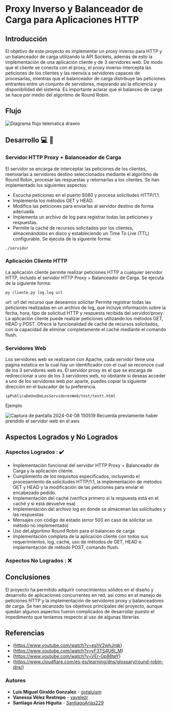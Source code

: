 # Proxy Inverso y Balanceador de Carga para Aplicaciones HTTP

## Introducción
El objetivo de este proyecto es implementar un proxy inverso para HTTP y un balanceador de carga utilizando la API Sockets, además de esto la implementación de una aplicación cliente y de 3 servidores web. De modo que el cliente se conecta con el proxy, el proxy inverso intercepta las peticiones de los clientes y las reenvía a servidores capaces de procesarlas, mientras que el balanceador de carga distribuye las peticiones entrantes entre un conjunto de servidores, mejorando así la eficiencia y disponibilidad del sistema. Es importante aclarar que el balanceo de carga se hace por medio del algoritmo de Round Robin.

## Flujo
![Diagrama flujo telematica drawio](https://github.com/gotaluism/ProyectoTelematica/assets/88945658/92fb3079-6249-4685-a67b-9ecd1448f9a2)

## Desarrollo 💻 🔧
### Servidor HTTP Proxy + Balanceador de Carga
El servidor se encarga de interceptar las peticiones de los clientes, reenviarlas a servidores destino seleccionados mediante el algoritmo de Round Robin, procesar las respuestas y retornarlas a los clientes. Se han implementado los siguientes aspectos:
* Escucha peticiones en el puerto 8080 y procesa solicitudes HTTP/1.1.
*	Implementa los métodos GET y HEAD.
*	Modifica las peticiones para enviarlas al servidor destino de forma adecuada.
*	Implementa un archivo de log para registrar todas las peticiones y respuestas.
*	Permite la caché de recursos solicitados por los clientes, almacenándolos en disco y estableciendo un Time To Live (TTL) configurable.
Se ejecuta de la siguiente forma: 
```
./servidor 
```

### Aplicación Cliente HTTP
La aplicación cliente permite realizar peticiones HTTP a cualquier servidor HTTP, incluido el servidor HTTP Proxy + Balanceador de Carga. Se ejecuta de la siguiente forma: 
```
py cliente.py log.log url
```
url: url del recurso que deseamos solicitar
Permite registrar todas las peticiones realizadas en un archivo de log, que incluye información sobre la fecha, hora, tipo de solicitud HTTP y respuesta recibida del servidor/proxy. 
La aplicación cliente puede realizar peticiones utilizando los métodos GET, HEAD y POST.
Ofrece la funcionalidad de caché de recursos solicitados, con la capacidad de eliminar completamente el caché mediante el comando flush.

### Servidores Web
Los servidores web se realizaron con Apache, cada servidor tiene una pagina estatica en la cual hay un identificador con el cual se reconoce cual de los 3 servidores web es.
El servidor proxy es el que se encarga de redireccionar a uno de los 3 servidores web, no obstante si deseas acceder a uno de los servidores web por aparte, puedes copiar la siguiente dirección en el buscador de tu preferencia.
```
ipPublicaDeUnoDeLosServidoresWeb/test/testt.html
```
Ejemplo

![Captura de pantalla 2024-04-08 150519](https://github.com/gotaluism/ProyectoTelematica/assets/76192117/4c9c035a-8cf2-4296-b689-79f56a6c6e91)
Recuerda previamente haber prendido el servidor web en el aws 


## Aspectos Logrados y No Logrados
### Aspectos Logrados : ✔️
*	Implementación funcional del servidor HTTP Proxy + Balanceador de Carga y la aplicación cliente. 
*	Cumplimiento de los requisitos especificados, incluyendo el procesamiento de solicitudes HTTP/1.1, la implementación de métodos GET y HEAD y la modificación de las peticiones para enviar el encabezado pedido.
* Implementación del caché (verifica primero si la respuesta está en el caché y si está devuelve esa)
* Implementación del archivo log en donde se almacenan las solicitudes y las respuestas
* Mensajes con código de estado (error 500 en caso de solicitar un método no implementado)
* Uso del algoritmo Round Robin para el balanceo de carga
*	Implementación completa de la aplicación cliente con todos sus requerimientos, log, caché, uso de métodos de GET, HEAD e implementación de método POST, comando flush.



### Aspectos No Logrados : ❌

## Conclusiones
El proyecto ha permitido adquirir conocimientos sólidos en el diseño y desarrollo de aplicaciones concurrentes en red, así como en el manejo de peticiones HTTP y la implementación de servidores proxy y balanceadores de carga. Se han alcanzado los objetivos principales del proyecto, aunque quedan algunos aspectos fueron complicados de desarrollar puesto el impedimento que teníamos respecto al uso de algunas librerías.

## Referencias
* (https://www.youtube.com/watch?v=eshV2whJrqk)
* (https://www.youtube.com/watch?v=vF3TS4U6I_M)
* (https://www.youtube.com/watch?v=VEr-Gp86teY)
* (https://www.cloudflare.com/es-es/learning/dns/glossary/round-robin-dns/)

### Autores
* **Luis Miguel Giraldo Gonzalez**  - [gotaluism](https://github.com/gotaluism)
* **Vanessa Vélez Restrepo** - [vavelezr](https://github.com/vavelezr)
* **Santiago Arias Higuita** - [SantiagoArias229](https://github.com/SantiagoArias229)
